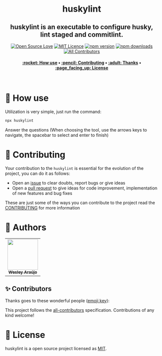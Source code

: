 <h1 align="center" title="Vite Helper">
  huskylint
</h1>

<h2 align="center">huskylint is an executable to configure husky, lint staged and commitlint.</h2>

<div align="center">

[![Open Source Love](https://badges.frapsoft.com/os/v2/open-source.png?v=103)](https://github.com/ellerbrock/open-source-badges/)
[![MIT Licence](https://badges.frapsoft.com/os/mit/mit.png?v=103)](https://opensource.org/licenses/mit-license.php)
[![npm version](https://img.shields.io/npm/v/huskylint.svg?style=flat-square)](https://www.npmjs.com/package/huskylint)
[![npm downloads](https://img.shields.io/npm/dm/huskylint.svg?style=flat-square)](http://npm-stat.com/charts.html?package=cz-conventional-changelog&from=2015-08-01) <!-- ALL-CONTRIBUTORS-BADGE:START - Do not remove or modify this section --> [![All Contributors](https://img.shields.io/badge/all_contributors-1-green.svg?style=flat-square)](#contributors-) <!-- ALL-CONTRIBUTORS-BADGE:END -->

</div>

<h4 align="center">
 <a href="#-how-use">:rocket: How use</a> •
 <a href="#-contributing">:pencil: Contributing</a> •
 <a href="#-thanks">:adult: Thanks</a> •
 <a href="#-license">:page_facing_up: License</a>
</h4>

<br>

# :rocket: How use

Utilization is very simple, just run the command:

```bash
npx huskylint
```

Answer the questions (When choosing the tool, use the arrows keys to navigate, the spacebar to select and enter to finish)

# :pencil: Contributing

Your contribution to the `huskylint` is essential for the evolution of the project, you can do it as follows:

- Open an [issue](https://github.com/wesleyara/huskylint/issues) to clear doubts, report bugs or give ideas
- Open a [pull request](https://github.com/wesleyara/huskylint/pulls) to give ideas for code improvement, implementation of new features and bug fixes

These are just some of the ways you can contribute to the project read the [CONTRIBUTING](https://github.com/wesleyara/huskylint/blob/main/.github/CONTRIBUTING.md) for more information

# :adult: Authors

<table>
  <tr>
    <td align="center"><a href="https://wesleyaraujo.dev/"><img src="https://avatars.githubusercontent.com/u/89321125?v=4?s=100" width="100px;" alt=""/><br /><sub><b>Wesley Araújo</b></sub></a><br /></td>
  </tr>
</table>

## ✨ Contributors

Thanks goes to these wonderful people ([emoji key](https://allcontributors.org/docs/en/emoji-key)):

<!-- ALL-CONTRIBUTORS-LIST:START - Do not remove or modify this section -->
<!-- prettier-ignore-start -->
<!-- markdownlint-disable -->
<!-- markdownlint-restore -->
<!-- prettier-ignore-end -->

<!-- ALL-CONTRIBUTORS-LIST:END -->

This project follows the [all-contributors](https://github.com/all-contributors/all-contributors) specification. Contributions of any kind welcome!

# :page_facing_up: License

huskylint is a open source project licensed as [MIT](LICENSE).
